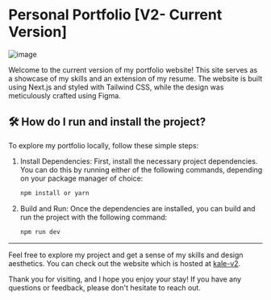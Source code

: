 # Personal Portfolio [V2- Current Version]

![image](https://github.com/user-attachments/assets/aa7161ec-ccd0-4312-b554-6af9aa049c1b)


Welcome to the current version of my portfolio website! This site serves as a showcase of my skills and an extension of my resume. The website is built using Next.js and styled with Tailwind CSS, while the design was meticulously crafted using Figma.

## 🛠 How do I run and install the project?
To explore my portfolio locally, follow these simple steps:
1. Install Dependencies: First, install the necessary project dependencies. You can do this by running either of the following commands, depending on your package manager of choice:
   ```sh
   npm install or yarn
   ```
2. Build and Run: Once the dependencies are installed, you can build and run the project with the following command:
   ```sh
   npm run dev
   ```

----

Feel free to explore my project and get a sense of my skills and design aesthetics. You can check out the website which is hosted at [kale-v2](https://kalefed.github.io/kale-v2/).

Thank you for visiting, and I hope you enjoy your stay! If you have any questions or feedback, please don't hesitate to reach out.
